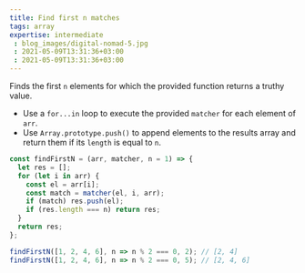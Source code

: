 ```yaml
---
title: Find first n matches
tags: array
expertise: intermediate
 : blog_images/digital-nomad-5.jpg
 : 2021-05-09T13:31:36+03:00
 : 2021-05-09T13:31:36+03:00
---
```


Finds the first `n` elements for which the provided function returns a truthy value.

- Use a `for...in` loop to execute the provided `matcher` for each element of `arr`.
- Use `Array.prototype.push()` to append elements to the results array and return them if its `length` is equal to `n`.

```js
const findFirstN = (arr, matcher, n = 1) => {
  let res = [];
  for (let i in arr) {
    const el = arr[i];
    const match = matcher(el, i, arr);
    if (match) res.push(el);
    if (res.length === n) return res;
  }
  return res;
};
```

```js
findFirstN([1, 2, 4, 6], n => n % 2 === 0, 2); // [2, 4]
findFirstN([1, 2, 4, 6], n => n % 2 === 0, 5); // [2, 4, 6]
```

